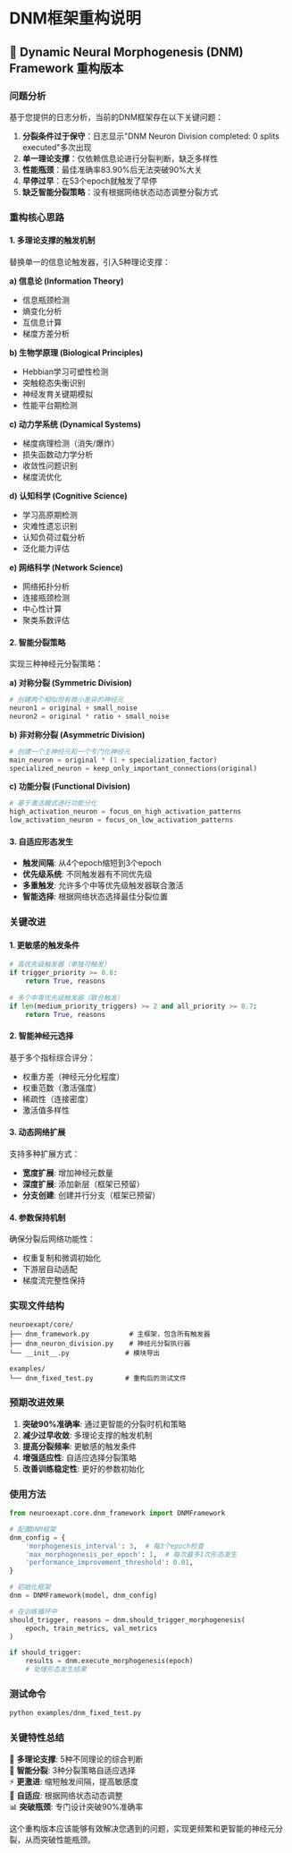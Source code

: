 # DNM框架重构说明

## 🧬 Dynamic Neural Morphogenesis (DNM) Framework 重构版本

### 问题分析

基于您提供的日志分析，当前的DNM框架存在以下关键问题：

1. **分裂条件过于保守**：日志显示"DNM Neuron Division completed: 0 splits executed"多次出现
2. **单一理论支撑**：仅依赖信息论进行分裂判断，缺乏多样性
3. **性能瓶颈**：最佳准确率83.90%后无法突破90%大关
4. **早停过早**：在53个epoch就触发了早停
5. **缺乏智能分裂策略**：没有根据网络状态动态调整分裂方式

### 重构核心思路

#### 1. 多理论支撑的触发机制

替换单一的信息论触发器，引入5种理论支撑：

**a) 信息论 (Information Theory)**
- 信息瓶颈检测
- 熵变化分析  
- 互信息计算
- 梯度方差分析

**b) 生物学原理 (Biological Principles)**
- Hebbian学习可塑性检测
- 突触稳态失衡识别
- 神经发育关键期模拟
- 性能平台期检测

**c) 动力学系统 (Dynamical Systems)**
- 梯度病理检测（消失/爆炸）
- 损失函数动力学分析
- 收敛性问题识别
- 梯度流优化

**d) 认知科学 (Cognitive Science)**
- 学习高原期检测
- 灾难性遗忘识别
- 认知负荷过载分析
- 泛化能力评估

**e) 网络科学 (Network Science)**
- 网络拓扑分析
- 连接瓶颈检测
- 中心性计算
- 聚类系数评估

#### 2. 智能分裂策略

实现三种神经元分裂策略：

**a) 对称分裂 (Symmetric Division)**
```python
# 创建两个相似但有微小差异的神经元
neuron1 = original + small_noise
neuron2 = original * ratio + small_noise
```

**b) 非对称分裂 (Asymmetric Division)**
```python
# 创建一个主神经元和一个专门化神经元
main_neuron = original * (1 + specialization_factor)
specialized_neuron = keep_only_important_connections(original)
```

**c) 功能分裂 (Functional Division)**
```python
# 基于激活模式进行功能分化
high_activation_neuron = focus_on_high_activation_patterns
low_activation_neuron = focus_on_low_activation_patterns
```

#### 3. 自适应形态发生

- **触发间隔**: 从4个epoch缩短到3个epoch
- **优先级系统**: 不同触发器有不同优先级
- **多重触发**: 允许多个中等优先级触发器联合激活
- **智能选择**: 根据网络状态选择最佳分裂位置

### 关键改进

#### 1. 更敏感的触发条件

```python
# 高优先级触发器（单独可触发）
if trigger_priority >= 0.8:
    return True, reasons
    
# 多个中等优先级触发器（联合触发）
if len(medium_priority_triggers) >= 2 and all_priority >= 0.7:
    return True, reasons
```

#### 2. 智能神经元选择

基于多个指标综合评分：
- 权重方差（神经元分化程度）
- 权重范数（激活强度）
- 稀疏性（连接密度）
- 激活值多样性

#### 3. 动态网络扩展

支持多种扩展方式：
- **宽度扩展**: 增加神经元数量
- **深度扩展**: 添加新层（框架已预留）
- **分支创建**: 创建并行分支（框架已预留）

#### 4. 参数保持机制

确保分裂后网络功能性：
- 权重复制和微调初始化
- 下游层自动适配
- 梯度流完整性保持

### 实现文件结构

```
neuroexapt/core/
├── dnm_framework.py          # 主框架，包含所有触发器
├── dnm_neuron_division.py    # 神经元分裂执行器
└── __init__.py              # 模块导出

examples/
└── dnm_fixed_test.py        # 重构后的测试文件
```

### 预期改进效果

1. **突破90%准确率**: 通过更智能的分裂时机和策略
2. **减少过早收敛**: 多理论支撑的触发机制
3. **提高分裂频率**: 更敏感的触发条件
4. **增强适应性**: 自适应选择分裂策略
5. **改善训练稳定性**: 更好的参数初始化

### 使用方法

```python
from neuroexapt.core.dnm_framework import DNMFramework

# 配置DNM框架
dnm_config = {
    'morphogenesis_interval': 3,  # 每3个epoch检查
    'max_morphogenesis_per_epoch': 1,  # 每次最多1次形态发生
    'performance_improvement_threshold': 0.01,
}

# 初始化框架
dnm = DNMFramework(model, dnm_config)

# 在训练循环中
should_trigger, reasons = dnm.should_trigger_morphogenesis(
    epoch, train_metrics, val_metrics
)

if should_trigger:
    results = dnm.execute_morphogenesis(epoch)
    # 处理形态发生结果
```

### 测试命令

```bash
python examples/dnm_fixed_test.py
```

### 关键特性总结

🧬 **多理论支撑**: 5种不同理论的综合判断  
🎯 **智能分裂**: 3种分裂策略自适应选择  
⚡ **更激进**: 缩短触发间隔，提高敏感度  
🔄 **自适应**: 根据网络状态动态调整  
📊 **突破瓶颈**: 专门设计突破90%准确率  

这个重构版本应该能够有效解决您遇到的问题，实现更频繁和更智能的神经元分裂，从而突破性能瓶颈。